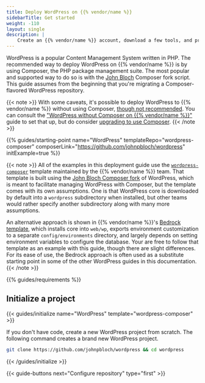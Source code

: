 ```yaml
---
title: Deploy WordPress on {{% vendor/name %}}
sidebarTitle: Get started
weight: -110
layout: single
description: |
    Create an {{% vendor/name %}} account, download a few tools, and prepare to deploy WordPress using Composer.
---
```


WordPress is a popular Content Management System written in PHP. The recommended way to deploy WordPress on {{% vendor/name %}} is by using Composer, the PHP package management suite. The most popular and supported way to do so is with the [John Bloch](https://github.com/johnpbloch/wordpress) Composer fork script. This guide assumes from the beginning that you're migrating a Composer-flavored WordPress repository. 

{{< note >}}
With some caveats, it's possible to deploy WordPress to {{% vendor/name %}} without using Composer, [though not recommended](/guides/wordpress/composer/_index.md). You can consult the ["WordPress without Composer on {{% vendor/name %}}"](/guides/wordpress/vanilla/_index.md) guide to set that up, but do consider [upgrading to use Composer](/guides/wordpress/composer/migrate.md).
{{< /note >}}

{{% guides/starting-point name="WordPress" templateRepo="wordpress-composer" composerLink="https://github.com/johnpbloch/wordpress" initExample=true %}}

{{< note >}}
All of the examples in this deployment guide use the [`wordpress-composer`](https://github.com/platformsh-templates/wordpress-composer) template maintained by the {{% vendor/name %}} team. That template is built using the [John Bloch Composer fork](https://github.com/johnpbloch/wordpress) of WordPress, which is meant to facilitate managing WordPress with Composer, but the template comes with its own assumptions. One is that WordPress core is downloaded by default into a `wordpress` subdirectory when installed, but other teams would rather specify another subdirectory along with many more assumptions. 

An alternative approach is shown in {{% vendor/name %}}'s [Bedrock template](https://github.com/platformsh-templates/wordpress-bedrock), which installs core into `web/wp`, exports environment customization to a separate `config/environments` directory, and largely depends on setting environment variables to configure the database. Your are free to follow that template as an example with this guide, though there are slight differences. For its ease of use, the Bedrock approach is often used as a substitute starting point in some of the other WordPress guides in this documentation.
{{< /note >}}

{{% guides/requirements %}}

## Initialize a project

{{< guides/initialize name="WordPress" template="wordpress-composer" >}}

If you don't have code, create a new WordPress project from scratch.
The following command creates a brand new WordPress project.

```bash
git clone https://github.com/johnpbloch/wordpress && cd wordpress
```

{{< /guides/initialize >}}

{{< guide-buttons next="Configure repository" type="first" >}}
